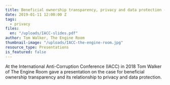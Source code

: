 ```yaml
---
title: Beneficial ownership transparency, privacy and data protection - IACC
date: 2019-01-11 12:00:00 Z
tags:
  - privacy
files:
  en: "/uploads/IACC-slides.pdf"
author: Tom Walker, The Engine Room
thumbnail-image: "/uploads/IACC-the-engine-room.jpg"
resource_type: Presentations
is_featured: false
---
```


At the  International Anti-Corruption Conference (IACC) in 2018 Tom Walker of The Engine Room gave a presentation on the case for beneficial ownership transparency and its relationship to privacy and data protection.
